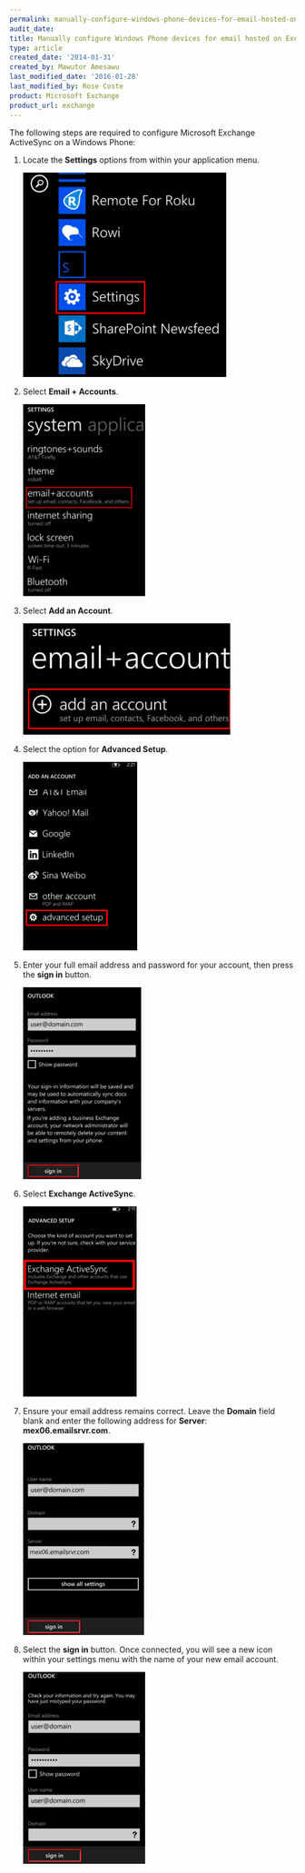 ```yaml
---
permalink: manually-configure-windows-phone-devices-for-email-hosted-on-exchange-2013/
audit_date:
title: Manually configure Windows Phone devices for email hosted on Exchange 2013
type: article
created_date: '2014-01-31'
created_by: Mawutor Amesawu
last_modified_date: '2016-01-28'
last_modified_by: Rose Coste
product: Microsoft Exchange
product_url: exchange
---
```


The following steps are required to configure Microsoft Exchange
ActiveSync on a Windows Phone:

1. Locate the **Settings** options from within your application menu.

   <img src="0000.png" width="358" height="360" />

2. Select **Email + Accounts**.

   <img src="image002_2.png" width="215" height="338" />

3. Select **Add an Account**.

   <img src="image003_2.png" width="365" height="196" />

4. Select the option for **Advanced Setup**.

   <img src="image004_2.png" width="201" height="332" />

5. Enter your full email address and password for your account, then
   press the **sign in** button.

   <img src="image005_2.png" width="208" height="338" />

6. Select **Exchange ActiveSync**.

   <img src="image006_2.png" width="200" height="335" />

7. Ensure your email address remains correct. Leave the **Domain** field
   blank and enter the following address for **Server**: **mex06.emailsrvr.com**.

   <img src="image001_2_0.png" width="213" height="338" />

8. Select the **sign in** button. Once connected, you will see a
   new icon within your settings menu with the name of your new email
   account.

   <img src="image007_2.png" width="215" height="338" />
